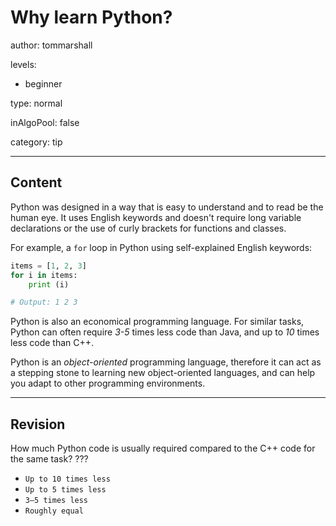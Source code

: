 # Why learn Python?
author: tommarshall

levels:

  - beginner

type: normal

inAlgoPool: false

category: tip

---
## Content

Python was designed in a way that is easy to understand and to read be the human eye. It uses English keywords and doesn't require long variable declarations or the use of curly brackets for functions and classes.

For example, a `for` loop in Python using self-explained English keywords:

```python
items = [1, 2, 3]
for i in items:
    print (i)

# Output: 1 2 3
```

Python is also an economical programming language. For similar tasks, Python can often require *3-5* times less code than Java, and up to *10* times less code than C++.

Python is an *object-oriented* programming language, therefore it can act as a stepping stone to learning new object-oriented languages, and can help you adapt to other programming environments.

---
## Revision

How much Python code is usually required compared to the C++ code for the same task? ???

* `Up to 10 times less`
* `Up to 5 times less`
* `3–5 times less`
* `Roughly equal`
